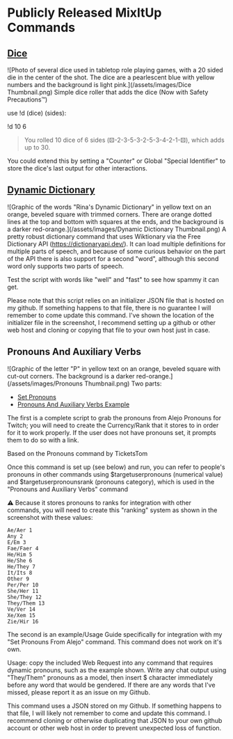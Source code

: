 # Publicly Released MixItUp Commands

## [Dice](https://mixitupapp.com/community/command/45c6cd17-384b-4039-b874-6b581824f3de)
![Photo of several dice used in tabletop role playing games, with a 20 sided die in the center of the shot. The dice are a pearlescent blue with yellow numbers and the background is light pink.](/assets/images/Dice Thumbnail.png)
Simple dice roller that adds the dice (Now with Safety Precautions™)

use !d (dice) (sides):

!d 10 6
> You rolled 10 dice of 6 sides (⚄-2-3-5-3-2-5-3-4-2-1-⚄), which adds up to 30.

You could extend this by setting a "Counter" or Global "Special Identifier" to store the dice's last output for other interactions.

## [Dynamic Dictionary](https://mixitupapp.com/community/command/b3953d70-a866-455d-98ca-ce337914a8dd)
![Graphic of the words "Rina's Dynamic Dictionary" in yellow text on an orange, beveled square with trimmed corners. There are orange dotted lines at the top and bottom with squares at the ends, and the background is a darker red-orange.](/assets/images/Dynamic Dictionary Thumbnail.png)
A pretty robust dictionary command that uses Wiktionary via the Free Dictionary API (https://dictionaryapi.dev/). It can load multiple definitions for multiple parts of speech, and because of some curious behavior on the part of the API there is also support for a second "word", although this second word only supports two parts of speech. 

Test the script with words like "well" and "fast" to see how spammy it can get.

Please note that this script relies on an initializer JSON file that is hosted on my github. If something happens to that file, there is no guarantee I will remember to come update this command. I've shown the location of the initializer file in the screenshot, I recommend setting up a github or other web host and cloning or copying that file to your own host just in case.

## Pronouns And Auxiliary Verbs
![Graphic of the letter "P" in yellow text on an orange, beveled square with cut-out corners. The background is a darker red-orange.](/assets/images/Pronouns Thumbnail.png)
Two parts: 
- [Set Pronouns](https://mixitupapp.com/community/command/5dae9acf-6102-4cce-8e7e-45b04ef7257c)
- [Pronouns And Auxiliary Verbs Example](https://mixitupapp.com/community/command/79f1d101-9907-424c-8b21-967340f67f46)

The first is a complete script to grab the pronouns from Alejo Pronouns for Twitch; you will need to create the Currency/Rank that it stores to in order for it to work properly. If the user does not have pronouns set, it prompts them to do so with a link.

Based on the Pronouns command by TicketsTom

Once this command is set up (see below) and run, you can refer to people's pronouns in other commands using $targetuserpronouns (numerical value) and $targetuserpronounsrank (pronouns category), which is used in the "Pronouns and Auxiliary Verbs" command

⚠ Because it stores pronouns to ranks for integration with other commands, you will need to create this "ranking" system as shown in the screenshot with these values:
``` Unset 0
Ae/Aer 1
Any 2
E/Em 3
Fae/Faer 4
He/Him 5
He/She 6
He/They 7
It/Its 8
Other 9
Per/Per 10
She/Her 11
She/They 12
They/Them 13
Ve/Ver 14
Xe/Xem 15
Zie/Hir 16 
```

The second is an example/Usage Guide specifically for integration with my "Set Pronouns From Alejo" command. This command does not work on it's own. 

Usage: copy the included Web Request into any command that requires dynamic pronouns, such as the example shown. Write any chat output using "They/Them" pronouns as a model, then insert $ character immediately before any word that would be gendered. If there are any words that I've missed, please report it as an issue on my Github.

This command uses a JSON stored on my Github. If something happens to that file, I will likely not remember to come and update this command. I recommend cloning or otherwise duplicating that JSON to your own github account or other web host in order to prevent unexpected loss of function. 